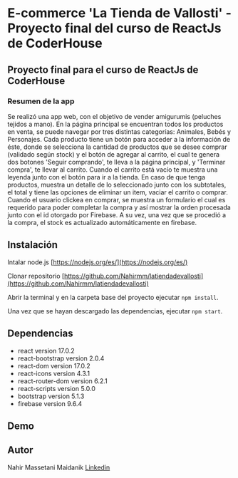# E-commerce 'La Tienda de Vallosti' - Proyecto final del curso de ReactJs de CoderHouse

## Proyecto final para el curso de ReactJs de CoderHouse

### Resumen de la app

Se realizó una app web, con el objetivo de vender amigurumis (peluches tejidos a mano).
En la página principal se encuentran todos los productos en venta, se puede navegar por tres distintas categorías: Animales, Bebés y Personajes.
Cada producto tiene un botón para acceder a la información de éste, donde se selecciona la cantidad de productos que se desee comprar (validado según stock) y el botón de agregar al carrito, el cual te genera dos botones 'Seguir comprando', te lleva a la página principal, y 'Terminar compra', te llevar al carrito.
Cuando el carrito está vacío te muestra una leyenda junto con el botón para ir a la tienda. En caso de que tenga productos, muestra un detalle de lo seleccionado junto con los subtotales, el total y tiene las opciones de eliminar un item, vaciar el carrito o comprar. Cuando el usuario clickea en comprar, se muestra un formulario el cual es requerido para poder completar la compra y así mostrar la orden procesada junto con el id otorgado por Firebase.
A su vez, una vez que se procedió a la compra, el stock es actualizado automáticamente en firebase.

## Instalación

Intalar node.js [https://nodejs.org/es/](https://nodejs.org/es/)

Clonar repositorio [https://github.com/Nahirmm/latiendadevallosti](https://github.com/Nahirmm/latiendadevallosti)

Abrir la terminal y en la carpeta base del proyecto ejecutar `npm install`.

Una vez que se hayan descargado las dependencias, ejecutar `npm start`.

## Dependencias

* react version 17.0.2
* react-bootstrap version 2.0.4
* react-dom version 17.0.2
* react-icons version 4.3.1
* react-router-dom version 6.2.1
* react-scripts version 5.0.0
* bootstrap version 5.1.3
* firebase version 9.6.4

## Demo



## Autor

Nahir Massetani Maidanik [Linkedin](https://www.linkedin.com/in/nahir-massetani-maidanik-75441321a/)


